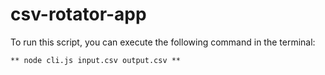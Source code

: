 # csv-rotator-app

 To run this script, you can execute the following command in the terminal:
 
    ** node cli.js input.csv output.csv **
